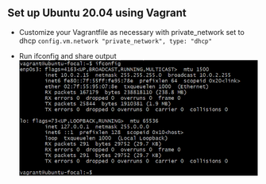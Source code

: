 ## Set up Ubuntu 20.04 using Vagrant
- Customize your Vagrantfile as necessary with private_network set to dhcp 
`config.vm.network "private_network", type: "dhcp"`

- Run ifconfig and share output  
![Exercise 1](./Image/Image%201-Exercise%201.png)
